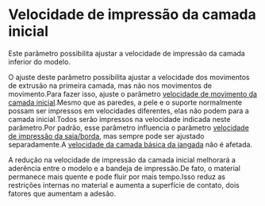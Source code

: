 Velocidade de impressão da camada inicial
====
Este parâmetro possibilita ajustar a velocidade de impressão da camada inferior do modelo.

O ajuste deste parâmetro possibilita ajustar a velocidade dos movimentos de extrusão na primeira camada, mas não nos movimentos de movimento.Para fazer isso, ajuste o parâmetro [velocidade de movimento da camada inicial](speed_travel_layer_0.md).Mesmo que as paredes, a pele e o suporte normalmente possam ser impressos em velocidades diferentes, elas não podem para a camada inicial.Todos serão impressos na velocidade indicada neste parâmetro.Por padrão, esse parâmetro influencia o parâmetro [velocidade de impressão da saia/borda](SKIRT_BRIM_SPEED.MD), mas sempre pode ser ajustado separadamente.A [velocidade da camada básica da jangada](../plataform_adhiction/raft_base_speed.md) não é afetada.

A redução na velocidade de impressão da camada inicial melhorará a aderência entre o modelo e a bandeja de impressão.De fato, o material permanece mais quente e pode fluir por mais tempo.Isso reduz as restrições internas no material e aumenta a superfície de contato, dois fatores que aumentam a adesão.